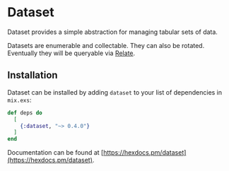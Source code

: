 # Dataset

Dataset provides a simple abstraction for managing tabular sets of data.

Datasets are enumerable and collectable. They can also be
rotated. Eventually they will be queryable via
[Relate](https://github.com/edw/elixir-relate).

## Installation

Dataset can be installed by adding `dataset` to your list of
dependencies in `mix.exs`:

```elixir
def deps do
  [
    {:dataset, "~> 0.4.0"}
  ]
end
```

Documentation can be found at
[https://hexdocs.pm/dataset](https://hexdocs.pm/dataset).
